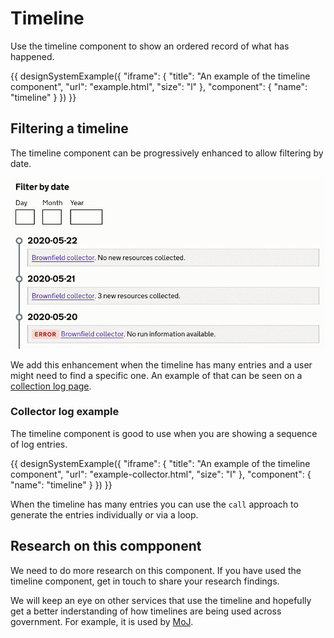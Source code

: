 # Timeline

Use the timeline component to show an ordered record of what has happened.

{{ designSystemExample({
"iframe": {
    "title": "An example of the timeline component",
    "url": "example.html",
    "size": "l"
},
"component": {
    "name": "timeline"
}
}) }}

## Filtering a timeline

The timeline component can be progressively enhanced to allow filtering by date.

<img class="styleguide-gif" src="images/timeline-filter-video.gif">

We add this enhancement when the timeline has many entries and a user might need to find a specific one. An example of that can be seen on a [collection log page](https://digital-land.github.io/collection/brownfield-land/log/).

### Collector log example

The timeline component is good to use when you are showing a sequence of log entries.

{{ designSystemExample({
"iframe": {
    "title": "An example of the timeline component",
    "url": "example-collector.html",
    "size": "l"
},
"component": {
    "name": "timeline"
}
}) }}

When the timeline has many entries you can use the `call` approach to generate the entries individually or via a loop.

## Research on this compponent

We need to do more research on this component. If you have used the timeline component, get in touch to share your research findings.

We will keep an eye on other services that use the timeline and hopefully get a better inderstanding of how timelines are being used across government. For example, it is used by [MoJ](https://moj-design-system.herokuapp.com/components/timeline).